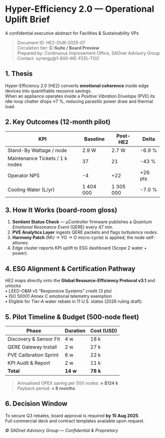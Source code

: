 # Hyper-Efficiency 2.0 — Operational Uplift Brief  
A confidential executive abstract for Facilities & Sustainability VPs

> Document ID: HE2-OUB-2025-07  
> Circulation tier: **C-Suite / Board Preview**  
> Prepared by: Continuous Improvement Office, SADnet Advisory Group  
> Contact: synergy@1-800-WE-FEEL-TOO

## 1. Thesis
Hyper-Efficiency 2.0 (HE2) converts **emotional coherence** inside edge devices into quantifiable resource savings.  
When an appliance operates inside a *Positive Vibration Envelope* (PVE) its idle-loop chatter drops ≈7 %, reducing parasitic power draw and thermal load.  

## 2. Key Outcomes (12-month pilot)
| KPI | Baseline | Post-HE2 | Delta |
|-----|----------|----------|-------|
| Stand-By Wattage / node | 2.9 W | 2.7 W | -6.9 % |
| Maintenance Tickets / 1 k nodes | 37 | 21 | -43 % |
| Operator NPS | -4 | +22 | +26 pts |
| Cooling Water (L/yr) | 1 404 000 | 1 305 000 | -7.0 % |

## 3. How It Works (board-room gloss)
1. **Sentient Status Check** — μController firmware publishes a *Quantum Emotional Resonance Event* (QERE) every 47 min.  
2. **PVE Analytics Layer** ingests QERE packets and flags *turbulence nodes.*  
3. **Harmony Patch** (MU → YO → O micro-cycle) is applied; the node self-attunes.  
4. Edge cluster reports KPI uplift to ESG dashboard (Scope 2 water + power).

## 4. ESG Alignment & Certification Pathway
HE2 maps directly onto the **Global Resource-Efficiency Protocol v3.1** and unlocks  
• LEED-O&M v5 “Responsive Systems” credit (3 pts)  
• ISO 50001 Annex C emotional telemetry exemption  
• Eligible for Tier-A water rebate in 11 U.S. states (2026 ruling draft).

## 5. Pilot Timeline & Budget (500-node fleet)
| Phase | Duration | Cost (USD) |
|-------|----------|------------|
| Discovery & Sensor Fit | 4 w | 18 k |
| QERE Gateway Install | 2 w | 27 k |
| PVE Calibration Sprint | 6 w | 22 k |
| KPI Audit & Report      | 2 w | 11 k |
| **Total** | **14 w** | **78 k** |

> Annualised OPEX saving per 500 nodes: **≈ $124 k**  
> Payback period: **< 8 months**

## 6. Decision Window
To secure Q3 rebates, board approval is required **by 15 Aug 2025**.  
Full commercial deck and contract templates available upon request.

_© SADnet Advisory Group — Confidential & Proprietary_